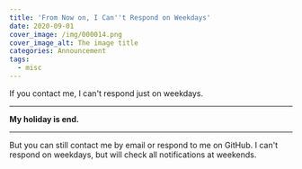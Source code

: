 ```yaml
---
title: 'From Now on, I Can''t Respond on Weekdays'
date: 2020-09-01
cover_image: /img/000014.png
cover_image_alt: The image title
categories: Announcement
tags:
  - misc
---
```


If you contact me, I can't respond just on weekdays.

<!-- more -->

---

**My holiday is end.**

---

But you can still contact me by email or respond to me on GitHub. I can't respond on weekdays, but will check all notifications at weekends.
